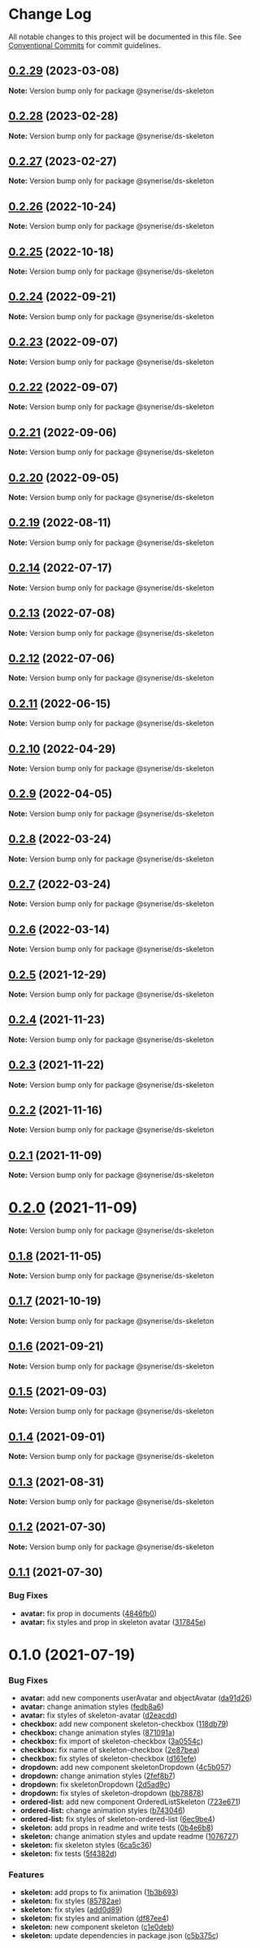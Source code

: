 # Change Log

All notable changes to this project will be documented in this file.
See [Conventional Commits](https://conventionalcommits.org) for commit guidelines.

## [0.2.29](https://github.com/Synerise/synerise-design/compare/@synerise/ds-skeleton@0.2.28...@synerise/ds-skeleton@0.2.29) (2023-03-08)

**Note:** Version bump only for package @synerise/ds-skeleton





## [0.2.28](https://github.com/Synerise/synerise-design/compare/@synerise/ds-skeleton@0.2.27...@synerise/ds-skeleton@0.2.28) (2023-02-28)

**Note:** Version bump only for package @synerise/ds-skeleton





## [0.2.27](https://github.com/Synerise/synerise-design/compare/@synerise/ds-skeleton@0.2.26...@synerise/ds-skeleton@0.2.27) (2023-02-27)

**Note:** Version bump only for package @synerise/ds-skeleton





## [0.2.26](https://github.com/Synerise/synerise-design/compare/@synerise/ds-skeleton@0.2.25...@synerise/ds-skeleton@0.2.26) (2022-10-24)

**Note:** Version bump only for package @synerise/ds-skeleton





## [0.2.25](https://github.com/Synerise/synerise-design/compare/@synerise/ds-skeleton@0.2.24...@synerise/ds-skeleton@0.2.25) (2022-10-18)

**Note:** Version bump only for package @synerise/ds-skeleton





## [0.2.24](https://github.com/Synerise/synerise-design/compare/@synerise/ds-skeleton@0.2.23...@synerise/ds-skeleton@0.2.24) (2022-09-21)

**Note:** Version bump only for package @synerise/ds-skeleton





## [0.2.23](https://github.com/Synerise/synerise-design/compare/@synerise/ds-skeleton@0.2.22...@synerise/ds-skeleton@0.2.23) (2022-09-07)

**Note:** Version bump only for package @synerise/ds-skeleton





## [0.2.22](https://github.com/Synerise/synerise-design/compare/@synerise/ds-skeleton@0.2.21...@synerise/ds-skeleton@0.2.22) (2022-09-07)

**Note:** Version bump only for package @synerise/ds-skeleton





## [0.2.21](https://github.com/Synerise/synerise-design/compare/@synerise/ds-skeleton@0.2.20...@synerise/ds-skeleton@0.2.21) (2022-09-06)

**Note:** Version bump only for package @synerise/ds-skeleton





## [0.2.20](https://github.com/Synerise/synerise-design/compare/@synerise/ds-skeleton@0.2.19...@synerise/ds-skeleton@0.2.20) (2022-09-05)

**Note:** Version bump only for package @synerise/ds-skeleton





## [0.2.19](https://github.com/Synerise/synerise-design/compare/@synerise/ds-skeleton@0.2.14...@synerise/ds-skeleton@0.2.19) (2022-08-11)

**Note:** Version bump only for package @synerise/ds-skeleton





## [0.2.14](https://github.com/Synerise/synerise-design/compare/@synerise/ds-skeleton@0.2.13...@synerise/ds-skeleton@0.2.14) (2022-07-17)

**Note:** Version bump only for package @synerise/ds-skeleton





## [0.2.13](https://github.com/Synerise/synerise-design/compare/@synerise/ds-skeleton@0.2.12...@synerise/ds-skeleton@0.2.13) (2022-07-08)

**Note:** Version bump only for package @synerise/ds-skeleton





## [0.2.12](https://github.com/Synerise/synerise-design/compare/@synerise/ds-skeleton@0.2.11...@synerise/ds-skeleton@0.2.12) (2022-07-06)

**Note:** Version bump only for package @synerise/ds-skeleton





## [0.2.11](https://github.com/Synerise/synerise-design/compare/@synerise/ds-skeleton@0.2.10...@synerise/ds-skeleton@0.2.11) (2022-06-15)

**Note:** Version bump only for package @synerise/ds-skeleton





## [0.2.10](https://github.com/Synerise/synerise-design/compare/@synerise/ds-skeleton@0.2.9...@synerise/ds-skeleton@0.2.10) (2022-04-29)

**Note:** Version bump only for package @synerise/ds-skeleton





## [0.2.9](https://github.com/Synerise/synerise-design/compare/@synerise/ds-skeleton@0.2.8...@synerise/ds-skeleton@0.2.9) (2022-04-05)

**Note:** Version bump only for package @synerise/ds-skeleton





## [0.2.8](https://github.com/Synerise/synerise-design/compare/@synerise/ds-skeleton@0.2.7...@synerise/ds-skeleton@0.2.8) (2022-03-24)

**Note:** Version bump only for package @synerise/ds-skeleton





## [0.2.7](https://github.com/Synerise/synerise-design/compare/@synerise/ds-skeleton@0.2.6...@synerise/ds-skeleton@0.2.7) (2022-03-24)

**Note:** Version bump only for package @synerise/ds-skeleton





## [0.2.6](https://github.com/Synerise/synerise-design/compare/@synerise/ds-skeleton@0.2.5...@synerise/ds-skeleton@0.2.6) (2022-03-14)

**Note:** Version bump only for package @synerise/ds-skeleton





## [0.2.5](https://github.com/Synerise/synerise-design/compare/@synerise/ds-skeleton@0.2.4...@synerise/ds-skeleton@0.2.5) (2021-12-29)

**Note:** Version bump only for package @synerise/ds-skeleton





## [0.2.4](https://github.com/Synerise/synerise-design/compare/@synerise/ds-skeleton@0.2.3...@synerise/ds-skeleton@0.2.4) (2021-11-23)

**Note:** Version bump only for package @synerise/ds-skeleton





## [0.2.3](https://github.com/Synerise/synerise-design/compare/@synerise/ds-skeleton@0.2.2...@synerise/ds-skeleton@0.2.3) (2021-11-22)

**Note:** Version bump only for package @synerise/ds-skeleton





## [0.2.2](https://github.com/Synerise/synerise-design/compare/@synerise/ds-skeleton@0.2.1...@synerise/ds-skeleton@0.2.2) (2021-11-16)

**Note:** Version bump only for package @synerise/ds-skeleton





## [0.2.1](https://github.com/Synerise/synerise-design/compare/@synerise/ds-skeleton@0.1.8...@synerise/ds-skeleton@0.2.1) (2021-11-09)

**Note:** Version bump only for package @synerise/ds-skeleton





# [0.2.0](https://github.com/Synerise/synerise-design/compare/@synerise/ds-skeleton@0.1.8...@synerise/ds-skeleton@0.2.0) (2021-11-09)

**Note:** Version bump only for package @synerise/ds-skeleton





## [0.1.8](https://github.com/Synerise/synerise-design/compare/@synerise/ds-skeleton@0.1.7...@synerise/ds-skeleton@0.1.8) (2021-11-05)

**Note:** Version bump only for package @synerise/ds-skeleton





## [0.1.7](https://github.com/Synerise/synerise-design/compare/@synerise/ds-skeleton@0.1.6...@synerise/ds-skeleton@0.1.7) (2021-10-19)

**Note:** Version bump only for package @synerise/ds-skeleton





## [0.1.6](https://github.com/Synerise/synerise-design/compare/@synerise/ds-skeleton@0.1.5...@synerise/ds-skeleton@0.1.6) (2021-09-21)

**Note:** Version bump only for package @synerise/ds-skeleton





## [0.1.5](https://github.com/Synerise/synerise-design/compare/@synerise/ds-skeleton@0.1.4...@synerise/ds-skeleton@0.1.5) (2021-09-03)

**Note:** Version bump only for package @synerise/ds-skeleton





## [0.1.4](https://github.com/Synerise/synerise-design/compare/@synerise/ds-skeleton@0.1.3...@synerise/ds-skeleton@0.1.4) (2021-09-01)

**Note:** Version bump only for package @synerise/ds-skeleton





## [0.1.3](https://github.com/Synerise/synerise-design/compare/@synerise/ds-skeleton@0.1.2...@synerise/ds-skeleton@0.1.3) (2021-08-31)

**Note:** Version bump only for package @synerise/ds-skeleton





## [0.1.2](https://github.com/Synerise/synerise-design/compare/@synerise/ds-skeleton@0.1.1...@synerise/ds-skeleton@0.1.2) (2021-07-30)

**Note:** Version bump only for package @synerise/ds-skeleton





## [0.1.1](https://github.com/Synerise/synerise-design/compare/@synerise/ds-skeleton@0.1.0...@synerise/ds-skeleton@0.1.1) (2021-07-30)


### Bug Fixes

* **avatar:** fix prop in documents ([4846fb0](https://github.com/Synerise/synerise-design/commit/4846fb0eb58a6edc621400eaeecf8fcb9150804b))
* **avatar:** fix styles and prop in skeleton avatar ([317845e](https://github.com/Synerise/synerise-design/commit/317845ed1b044fb9b5cf4e613e7f8baec2d1a247))





# 0.1.0 (2021-07-19)


### Bug Fixes

* **avatar:** add new components userAvatar and objectAvatar ([da91d26](https://github.com/Synerise/synerise-design/commit/da91d2669d6c541c0e0f7c62aab88fa012899783))
* **avatar:** change animation styles ([fedb8a6](https://github.com/Synerise/synerise-design/commit/fedb8a669cf56034568f0b4f8a564f4329272cec))
* **avatar:** fix styles of skeleton-avatar ([d2eacdd](https://github.com/Synerise/synerise-design/commit/d2eacdd35bccbc789453e31a811f19edd5764ecb))
* **checkbox:** add new component skeleton-checkbox ([118db79](https://github.com/Synerise/synerise-design/commit/118db7969353b4a4666991bdd1c0870bd5f9a9b5))
* **checkbox:** change animation styles ([871091a](https://github.com/Synerise/synerise-design/commit/871091a4efebdc564ce741a5aa1f1f069cb1a4be))
* **checkbox:** fix import of skeleton-checkbox ([3a0554c](https://github.com/Synerise/synerise-design/commit/3a0554cb88aa1b34c5671d285ab2f87582ba651f))
* **checkbox:** fix name of skeleton-checkbox ([2e87bea](https://github.com/Synerise/synerise-design/commit/2e87bea0fa94bcad603ca7d706be0b6e937a4374))
* **checkbox:** fix styles of skeleton-checkbox ([d161efe](https://github.com/Synerise/synerise-design/commit/d161efe99ca679291172c41a29f1a8a094e4f72a))
* **dropdown:** add new component skeletonDropdown ([4c5b057](https://github.com/Synerise/synerise-design/commit/4c5b057eabd44a3159f7c78b46d8057ef7af8a9a))
* **dropdown:** change animation styles ([2fef8b7](https://github.com/Synerise/synerise-design/commit/2fef8b7491b45bea1d9dbc0d30f023c0221ea2ef))
* **dropdown:** fix skeletonDropdown ([2d5ad9c](https://github.com/Synerise/synerise-design/commit/2d5ad9c9e29d0198f1c60abdc47654f67bbefe15))
* **dropdown:** fix styles of skeleton-dropdown ([bb78878](https://github.com/Synerise/synerise-design/commit/bb78878ff2d3abe3f302d928297161589bb7ce76))
* **ordered-list:** add new component OrderedListSkeleton ([723e671](https://github.com/Synerise/synerise-design/commit/723e67158ac133073c5387ed104c39f87722aa5c))
* **ordered-list:** change animation styles ([b743046](https://github.com/Synerise/synerise-design/commit/b74304619e57f96534d99b60bfc002b8274373cb))
* **ordered-list:** fix styles of skeleton-ordered-list ([6ec9be4](https://github.com/Synerise/synerise-design/commit/6ec9be46681e59936e20ab13c4bb449f621adb01))
* **skeleton:** add props in readme and write tests ([0b4e6b8](https://github.com/Synerise/synerise-design/commit/0b4e6b8d23e538d7efe17b3348a9727f6b8c9f31))
* **skeleton:** change animation styles and update readme ([1076727](https://github.com/Synerise/synerise-design/commit/1076727160834593c7c30ec3e1ce28f52d0ca076))
* **skeleton:** fix skeleton styles ([6ca5c36](https://github.com/Synerise/synerise-design/commit/6ca5c36fae5e3333d2da468cc7eef4ee295aafc4))
* **skeleton:** fix tests ([5f4382d](https://github.com/Synerise/synerise-design/commit/5f4382db39a4effa40610f5d6148e74bc874c68c))


### Features

* **skeleton:** add props to fix animation ([1b3b693](https://github.com/Synerise/synerise-design/commit/1b3b6931e188e0c843075067a0c2a7f3c7d5f1ab))
* **skeleton:** fix styles ([85782ae](https://github.com/Synerise/synerise-design/commit/85782ae253927676e517d03cdf6cd05ade26a31d))
* **skeleton:** fix styles ([add0d89](https://github.com/Synerise/synerise-design/commit/add0d89cb837ed972717230eabb6f9277a5ab317))
* **skeleton:** fix styles and animation ([df87ee4](https://github.com/Synerise/synerise-design/commit/df87ee42473f0cc1d3c25fd0bf6ac3ec5d995235))
* **skeleton:** new component skeleton ([c1e0deb](https://github.com/Synerise/synerise-design/commit/c1e0deb5952121232c7300468e8145b4a8fd1b12))
* **skeleton:** update dependencies in package.json ([c5b375c](https://github.com/Synerise/synerise-design/commit/c5b375c56fe03e81f889f2c231b3b6de3f47b5c0))
